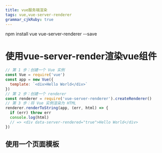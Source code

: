 ```yaml
---
title: vue服务端渲染
tags: vue,vue-server-renderer
grammar_cjkRuby: true
---
```


npm install vue vue-server-renderer --save

# 使用vue-server-render渲染vue组件
```javascript
// 第 1 步：创建一个 Vue 实例
const Vue = require('vue')
const app = new Vue({
  template: `<div>Hello World</div>`
})
// 第 2 步：创建一个 renderer
const renderer = require('vue-server-renderer').createRenderer()
// 第 3 步：将 Vue 实例渲染为 HTML
renderer.renderToString(app, (err, html) => {
  if (err) throw err
  console.log(html)
  // => <div data-server-rendered="true">Hello World</div>
})
```
## 使用一个页面模板
